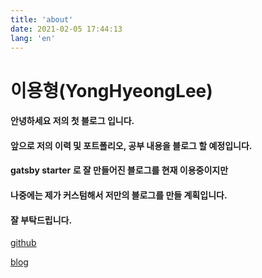 ```yaml
---
title: 'about'
date: 2021-02-05 17:44:13
lang: 'en'
---
```


[github]: https://github.com/Leeyonghyeong/
[blog]: https://ldevlog.netlify.com

# 이용형(YongHyeongLee)

#### 안녕하세요 저의 첫 블로그 입니다.

#### 앞으로 저의 이력 및 포트폴리오, 공부 내용을 블로그 할 예정입니다.

#### gatsby starter 로 잘 만들어진 블로그를 현재 이용중이지만

#### 나중에는 제가 커스텀해서 저만의 블로그를 만들 계획입니다.

#### 잘 부탁드립니다.

[github][github]

[blog][blog]

